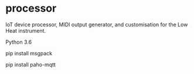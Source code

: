 # processor
IoT device processor, MIDI output generator, and customisation for the Low Heat instrument.

Python 3.6

pip install msgpack

pip install paho-mqtt
